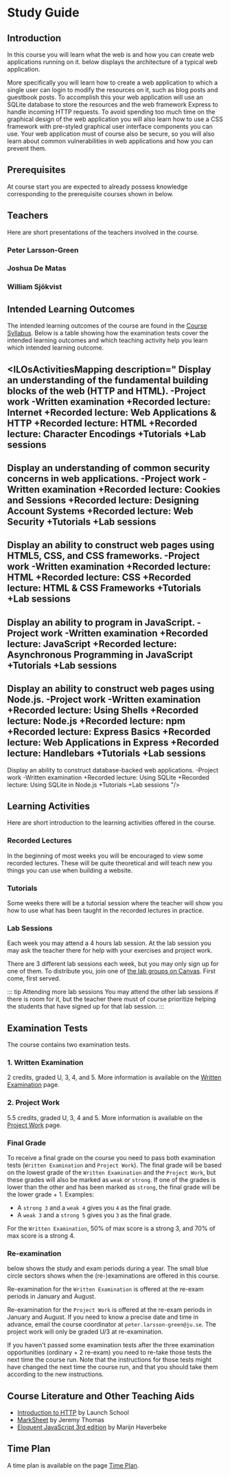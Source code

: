 # Study Guide
<StudyGuideInfo
    course-name="Web Development Fundamentals"
    ladok-code="TGWK18"
    credits="7.5"
    course-coordinator="Peter Larsson-Green"
    examiner="Peter Larsson-Green"
    canvas-course-id="4558"
/>

## Introduction
In this course you will learn what the web is and how you can create web applications running on it. <FigureNumber /> below displays the architecture of a typical web application. 

<Figure caption="Common web application architecture.">
<RenderMermaid graph-definition="
graph LR
	users[Users]
	subgraph Users' computers
		webBrowser[Web Browser]
	end
	subgraph Web Server
		webApp[Web Application]
	end
	subgraph Database Server
		db[Database]
	end
	users -- Use --> webBrowser
	webBrowser -- HTTP --> webApp
	webApp -- SQL --> db
" />
</Figure>

More specifically you will learn how to create a web application to which a single user can login to modify the resources on it, such as blog posts and guestbook posts. To accomplish this your web application will use an SQLite database to store the resources and the web framework Express to handle incoming HTTP requests. To avoid spending too much time on the graphical design of the web application you will also learn how to use a CSS framework with pre-styled graphical user interface components you can use. Your web application must of course also be secure, so you will also learn about common vulnerabilities in web applications and how you can prevent them.

## Prerequisites
At course start you are expected to already possess knowledge corresponding to the prerequisite courses shown in <FigureNumber/> below. 

<Figure caption="Prerequisites for this course.">
<RenderMermaid graph-definition="
graph TD
	introComp[Introduction to Computing 7.5 Credits]
	introProg[Introduction to Programming 9 Credits]
	db[Databases 6 Credits]
	discMath[Discrete Mathematics 6 Credits]
	dalg[Data Structures and Algorithms 7.5 Credits]
	oop[Object-oriented Programming 7.5 Credits]
	webDevFund[Web Development Fundamentals 7.5 Credits]
	introComp --> introProg
	introProg --> db
	db --> webDevFund
	introProg --> dalg
	discMath --> dalg
	dalg --> oop
	oop --> webDevFund
" />
</Figure>

## Teachers
Here are short presentations of the teachers involved in the course.

### Peter Larsson-Green
<Teacher
    name="Peter Larsson-Green"
    photo="peter-larsson-green.jpeg"
    :roles='["Course coordinator", "examiner", "lecturer", "lab assistant"]'
    description="Has studied and followed the development of the web since 2004 and received his Master of Science in Computer Science at Linköping University in 2014. He has been working as programming teacher (part time) since 2010 at both Linköping University and Jönköping University."
    email="Peter.Larsson-Green@ju.se"
    phone="036 - 10 17 35"
    website="https://ju.se/en/personinfo.html?sign=LarPet"
/>

### Joshua De Matas
<Teacher
    name="Joshua De Matas"
    photo="joshua-de-matas.jpeg"
    :roles='["Lab assistant"]'
    description="Third year student of the bachelor program Software Development and Mobile Platforms."
    email="dejo19kb@student.ju.se"
/>

### William Sjökvist
<Teacher
    name="William Sjökvist"
    photo="william-sjokvist.jpeg"
    :roles='["Lab assistant"]'
    description="Third year student of the bachelor program Software Development and Mobile Platforms."
    email="sjwi19io@student.ju.se"
/>

## Intended Learning Outcomes
The intended learning outcomes of the course are found in the [Course Syllabus](./course-syllabus/). Below is a table showing how the examination tests cover the intended learning outcomes and which teaching activity help you learn which intended learning outcome.

<ILOsActivitiesMapping description="
Display an understanding of the fundamental building blocks of the web (HTTP and HTML).
-Project work
-Written examination
+Recorded lecture: Internet
+Recorded lecture: Web Applications & HTTP
+Recorded lecture: HTML
+Recorded lecture: Character Encodings
+Tutorials
+Lab sessions
---
Display an understanding of common security concerns in web applications.
-Project work
-Written examination
+Recorded lecture: Cookies and Sessions
+Recorded lecture: Designing Account Systems
+Recorded lecture: Web Security
+Tutorials
+Lab sessions
---
Display an ability to construct web pages using HTML5, CSS, and CSS frameworks.
-Project work
-Written examination
+Recorded lecture: HTML
+Recorded lecture: CSS
+Recorded lecture: HTML & CSS Frameworks
+Tutorials
+Lab sessions
---
Display an ability to program in JavaScript.
-Project work
-Written examination
+Recorded lecture: JavaScript
+Recorded lecture: Asynchronous Programming in JavaScript
+Tutorials
+Lab sessions
---
Display an ability to construct web pages using Node.js.
-Project work
-Written examination
+Recorded lecture: Using Shells
+Recorded lecture: Node.js
+Recorded lecture: npm
+Recorded lecture: Express Basics
+Recorded lecture: Web Applications in Express
+Recorded lecture: Handlebars
+Tutorials
+Lab sessions
---
Display an ability to construct database-backed web applications.
-Project work
-Written examination
+Recorded lecture: Using SQLite
+Recorded lecture: Using SQLite in Node.js
+Tutorials
+Lab sessions
"/>

## Learning Activities
Here are short introduction to the learning activities offered in the course.

### Recorded Lectures
In the beginning of most weeks you will be encouraged to view some recorded lectures. These will be quite theoretical and will teach new you things you can use when building a website.

### Tutorials
Some weeks there will be a tutorial session where the teacher will show you how to use what has been taught in the recorded lectures in practice.

### Lab Sessions
Each week you may attend a 4 hours lab session. At the lab session you may ask the teacher there for help with your exercises and project work.

There are 3 different lab sessions each week, but you may only sign up for one of them. To distribute you, join one of [the lab groups on Canvas](https://ju.instructure.com/courses/4558/groups). First come, first served.

::: tip Attending more lab sessions
You may attend the other lab sessions if there is room for it, but the teacher there must of course prioritize helping the students that have signed up for that lab session.
:::

## Examination Tests
The course contains two examination tests.

### 1. Written Examination
2 credits, graded U, 3, 4, and 5. More information is available on the [Written Examination](./written-examination/) page.

### 2. Project Work
5.5 credits, graded U, 3, 4 and 5. More information is available on the [Project Work](./project-work/) page.

### Final Grade
To receive a final grade on the course you need to pass both examination tests (`Written Examination` and `Project Work`). The final grade will be based on the lowest grade of the `Written Examination` and the `Project Work`, but these grades will also be marked as `weak` or `strong`. If one of the grades is lower than the other and has been marked as `strong`, the final grade will be the lower grade + 1. Examples:

* A `strong 3` and a `weak 4` gives you `4` as the final grade.
* A `weak 3` and a `strong 5` gives you `3` as the final grade.

For the `Written Examination`, 50% of max score is a strong 3, and 70% of max score is a strong 4.

### Re-examination
<FigureNumber /> below shows the study and exam periods during a year. The small blue circle sectors shows when the (re-)examinations are offered in this course.

<AcademicYearFigure />

Re-examination for the `Written Examination` is offered at the re-exam periods in January and August.

Re-examination for the `Project Work` is offered at the re-exam periods in January and August. If you need to know a precise date and time in advance, email the course coordinator at `peter.larsson-green@ju.se`. The project work will only be graded U/3 at re-examination.

If you haven't passed some examination tests after the three examination opportunities (ordinary + 2 re-exam) you need to re-take those tests the next time the course run. Note that the instructions for those tests might have changed the next time the course run, and that you should take them according to the new instructions.

## Course Literature and Other Teaching Aids
* [Introduction to HTTP](https://launchschool.com/books/http) by Launch School
* [MarkSheet](https://marksheet.io/) by Jeremy Thomas
* [Eloquent JavaScript 3rd edition](https://eloquentjavascript.net/) by Marijn Haverbeke

## Time Plan
A time plan is available on the page [Time Plan](time-plan/).